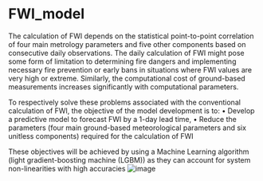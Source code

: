# FWI_model
The calculation of FWI depends on the statistical point-to-point correlation of four main metrology parameters and five other components based on consecutive daily observations. The daily calculation of FWI might pose some form of limitation to determining fire dangers and implementing necessary fire prevention or early bans in situations where FWI values are very high or extreme. Similarly, the computational cost of ground-based measurements increases significantly with computational parameters.

To respectively solve these problems associated with the conventional calculation of FWI, the objective of the model development is to:
•	Develop a predictive model to forecast FWI by a 1-day lead time,
•	Reduce the parameters (four main ground-based meteorological parameters and six unitless components) required for the calculation of FWI 

These objectives will be achieved by using a Machine Learning algorithm (light gradient-boosting machine (LGBM)) as they can account for system non-linearities with high accuracies
![image](https://user-images.githubusercontent.com/66778689/206000497-f53e6292-b4d7-4b96-a5e2-30e9b407f5df.png)

